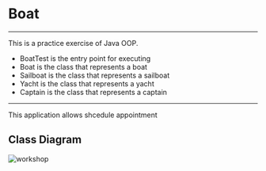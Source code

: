 # Boat

------------------------------------------------------------------------
This is a practice exercise of Java OOP. 
- BoatTest is the entry point for executing 
- Boat is the class that represents a boat
- Sailboat is the class that represents a sailboat
- Yacht is the class that represents a yacht
- Captain is the class that represents a captain
------------------------------------------------------------------------

This application allows shcedule appointment

## Class Diagram

![workshop](https://user-images.githubusercontent.com/68924563/217409950-b54bc86d-0a1e-4f1b-98d0-3f0314228e9c.jpg)

